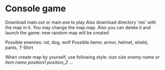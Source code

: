 # Console game
Download main.out or main.exe to play
Also download directory 'res' with the map in it. You may change the map.map. Also you can delete it and launch the game: new random map will be created


Possible enemies: rat, dog, wolf
Possible items: armor, helmet, shield, pants, T-Shirt



When create map by yourself, use following style:
*size* *size*
*enemy name or item name* *position1* *position_2* 
...
